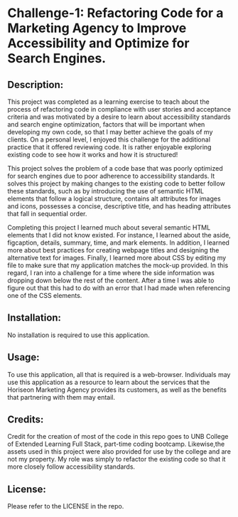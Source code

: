 # Challenge-1: Refactoring Code for a Marketing Agency to Improve Accessibility and Optimize for Search Engines.

## Description:
This project was completed as a learning exercise to teach about the process of refactoring code in compliance with user stories and acceptance criteria and was motivated by a desire to learn about accessibility standards and search engine optimization, factors that will be important when developing my own code, so that I may better achieve the goals of my clients. On a personal level, I enjoyed this challenge for the additional practice that it offered reviewing code. It is rather enjoyable exploring existing code to see how it works and how it is structured!

This project solves the problem of a code base that was poorly optimized for search engines due to poor adherence to accessibility standards. It solves this project by making changes to the existing code to better follow these standards, such as by introducing the use of semantic HTML elements that follow a logical structure, contains alt attributes for images and icons, possesses a concise, descriptive title, and has heading attributes that fall in sequential order.

Completing this project I learned much about several semantic HTML elements that I did not know existed. For instance, I learned about the aside, figcaption, details, summary, time, and mark elements. In addition, I learned more about best practices for creating webpage titles and designing the alternative text for images. Finally, I learned more about CSS by editing my file to make sure that my application matches the mock-up provided. In this regard, I ran into a challenge for a time where the side information was dropping down below the rest of the content. After a time I was able to figure out that this had to do with an error that I had made when referencing one of the CSS elements.

## Installation:
No installation is required to use this application.

## Usage:
To use this application, all that is required is a web-browser. Individuals may use this application as a resource to learn about the services that the Horiseon Marketing Agency provides its customers, as well as the benefits that partnering with them may entail.

## Credits:
Credit for the creation of most of the code in this repo goes to UNB College of Extended Learning Full Stack, part-time coding bootcamp.
Likewise,the assets used in this project were also provided for use by the college and are not my property. My role was simply to refactor the existing code so that it more closely follow accessibility standards.  

## License:
Please refer to the LICENSE in the repo.
